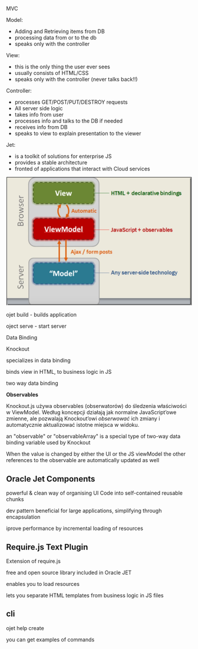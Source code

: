 MVC

Model:

- Adding and Retrieving items from DB
- processing data from or to the db
- speaks only with the controller

View:

- this is the only thing the user ever sees
- usually consists of HTML/CSS
- speaks only with the controller (never talks back!!)

Controller:

- processes GET/POST/PUT/DESTROY requests
- All server side logic
- takes info from user
- processes info and talks to the DB if needed
- receives info from DB
- speaks to view to explain presentation to the viewer



Jet:

-  is a toolkit of solutions for enterprise JS
- provides a stable architecture 
- fronted of applications that interact with Cloud services



![1](img\1.PNG)



ojet build - builds application

oject serve - start server



Data Binding

Knockout

specializes in data binding

binds view in HTML, to business logic in JS

two way data binding



**Observables**

Knockout.js używa observables (obserwatorów) do śledzenia właściwości  w ViewModel. Według koncepcji działają jak normalne JavaScript’owe  zmienne, ale pozwalają Knockout’owi *obserwować* ich zmiany i automatycznie aktualizować istotne miejsca w widoku.

an "observable" or "observableArray" is a special type of two-way data binding variable used by Knockout

When the value is changed by either the UI or the JS viewModel the other references to the observable are automatically updated as well



## Oracle Jet Components

powerful & clean way of organising UI Code into self-contained reusable chunks

dev pattern beneficial for large applications, simplifying through encapsulation

iprove performance by incremental loading of resources



## Require.js Text Plugin

Extension of require.js

free and open source library included in Oracle JET

enables you to load resources

lets you separate HTML templates from business logic in JS files



## cli 

ojet help create

you can get examples of commands 